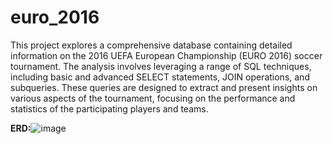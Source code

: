 # euro_2016

This project explores a comprehensive database containing detailed information on the 2016 UEFA European Championship (EURO 2016) soccer tournament. The analysis involves leveraging a range of SQL techniques, including basic and advanced SELECT statements, JOIN operations, and subqueries. These queries are designed to extract and present insights on various aspects of the tournament, focusing on the performance and statistics of the participating players and teams.

**ERD:**![image](https://github.com/user-attachments/assets/692e97f2-0811-4555-aaef-338bba795db3)
